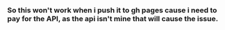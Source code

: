 ### So this won't work when i push it to gh pages cause i need to pay for the API, as the api isn't mine that will cause the issue.
